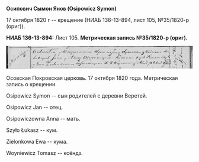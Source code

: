**Осипович Сымон Янов (Osipowicz Symon)**

17 октября 1820 г -- крещение (НИАБ 136-13-894, лист 105, №35/1820-р
(ориг)).

**НИАБ 136-13-894:** Лист 105. **Метрическая запись №35/1820-р (ориг).**

![](./media/f213e78b959078acfc6df1ce971ec05dc392b716.png)

Осовская Покровская церковь. 17 октября 1820 года. Метрическая запись о
крещении.

Osipowicz Symon -- сын родителей с деревни Веретей.

Osipowicz Jan -- отец.

Osipowiczowna Anna -- мать.

Szyło Łukasz -- кум.

Zielonkowa Ewa -- кума.

Woyniewicz Tomasz -- ксёндз.
